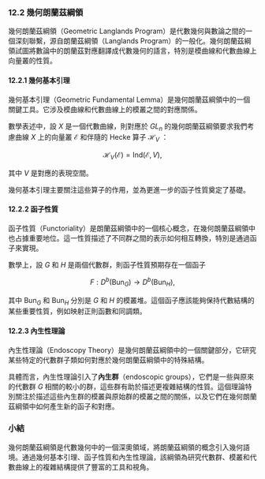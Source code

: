 ### 12.2 幾何朗蘭茲綱領

幾何朗蘭茲綱領（Geometric Langlands Program）是代數幾何與數論之間的一個深刻聯繫，源自朗蘭茲綱領（Langlands Program）的一般化。幾何朗蘭茲綱領試圖將數論中的朗蘭茲對應翻譯成代數幾何的語言，特別是模曲線和代數曲線上向量叢的性質。

#### 12.2.1 幾何基本引理

幾何基本引理（Geometric Fundamental Lemma）是幾何朗蘭茲綱領中的一個關鍵工具。它涉及模曲線和代數曲線上的模叢之間的對應關係。

數學表述中，設  $`X`$  是一個代數曲線，則對應於  $`GL_n`$  的幾何朗蘭茲綱領要求我們考慮曲線  $`X`$  上的向量叢  $`\mathcal{E}`$  和伴隨的 Hecke 算子  $`\mathcal{H}_V`$ ：

```math
\mathcal{H}_V(\mathcal{E}) = \text{Ind}(\mathcal{E}, V),
```

其中  $`V`$  是對應的表現空間。

幾何基本引理主要關注這些算子的作用，並為更進一步的函子性質奠定了基礎。

#### 12.2.2 函子性質

函子性質（Functoriality）是朗蘭茲綱領中的一個核心概念，在幾何朗蘭茲綱領中也占據重要地位。這一性質描述了不同群之間的表示如何相互轉換，特別是通過函子來實現。

數學上，設  $`G`$  和  $`H`$  是兩個代數群，則函子性質預期存在一個函子

```math
F: D^b(\text{Bun}_G) \to D^b(\text{Bun}_H),
```

其中  $`\text{Bun}_G`$  和  $`\text{Bun}_H`$  分別是  $`G`$  和  $`H`$  的模叢堆。這個函子應該能夠保持代數結構的某些重要性質，例如映射正則函數和同調類。

#### 12.2.3 內生性理論

內生性理論（Endoscopy Theory）是幾何朗蘭茲綱領中的一個關鍵部分，它研究某些特定的代數群子類如何對應於幾何朗蘭茲綱領中的特殊結構。

具體而言，內生性理論引入了**內生群**（endoscopic groups），它們是一些與原來的代數群  $`G`$  相關的較小的群，這些群有助於描述更複雜結構的性質。這個理論特別關注於描述這些內生群的模叢與原始群的模叢之間的關係，以及它們在幾何朗蘭茲綱領中如何產生新的函子和對應。

### 小結

幾何朗蘭茲綱領是代數幾何中的一個深奧領域，將朗蘭茲綱領的概念引入幾何語境。通過幾何基本引理、函子性質和內生性理論，該綱領為研究代數群、模叢和代數曲線上的複雜結構提供了豐富的工具和視角。